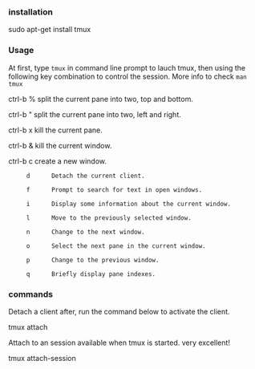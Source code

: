 ### installation

  sudo apt-get install tmux

### Usage

At first, type `tmux` in command line prompt to lauch tmux, then using the
following key combination to control the session. More info to check `man tmux`

  ctrl-b %      split the current pane into two, top and bottom.

  ctrl-b "      split the current pane into two, left and right.

  ctrl-b x      kill the current pane.

  ctrl-b &      kill the current window.

  ctrl-b c      create a new window.

         d      Detach the current client.

         f      Prompt to search for text in open windows.

         i      Display some information about the current window.

         l      Move to the previously selected window.

         n      Change to the next window.

         o      Select the next pane in the current window.

         p      Change to the previous window.

         q      Briefly display pane indexes.

### commands

Detach a client after, run the command below to activate the client.

  tmux attach

Attach to an session available when tmux is started. very excellent!

  tmux attach-session

